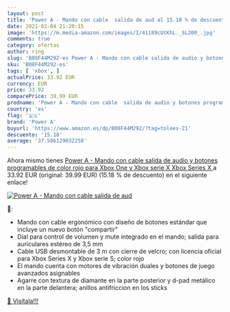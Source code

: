 ```yaml
---
layout: post
title: 'Power A - Mando con cable  salida de aud al 15.18 % de descuento'
date: 2021-02-04 21:20:15
image: 'https://m.media-amazon.com/images/I/41189cUtKhL._SL200_.jpg'
comments: true
category: ofertas
author: ring
slug: 'B08F44M292-es Power A - Mando con cable salida de audio y botones...'
sku: 'B08F44M292-es'
tags: [ 'xbox', ]
actualPrice: 33.92 EUR
currency: EUR
price: 33.92
comparePrice: 39.99 EUR
prodname: 'Power A - Mando con cable  salida de audio y botones programables  de color rojo para Xbox One y Xbox serie X  Xbox Series X '
country: 'es'
flag: '🇪🇸'
brand: 'Power A'
buyurl: 'https://www.amazon.es/dp/B08F44M292/?tag=tolees-21'
descuento: '15.18'
average: '37.586129032258'
---
```


Ahora mismo tienes [Power A - Mando con cable  salida de audio y botones programables  de color rojo para Xbox One y Xbox serie X  Xbox Series X ](https://www.amazon.es/dp/B08F44M292/?tag=tolees-21) a 33.92 EUR (original: 39.99 EUR) (15.18 %  de descuento) en el siguiente enlace!

[![Power A - Mando con cable  salida de aud](https://m.media-amazon.com/images/I/41189cUtKhL._SL200_.jpg)](https://www.amazon.es/dp/B08F44M292/?tag=tolees-21)

🔎:

- Mando con cable ergonómico con diseño de botones estándar que incluye un nuevo botón "compartir"
- Dial para control de volumen y mute integrado en el mando; salida para auriculares estéreo de 3,5 mm
- Cable USB desmontable de 3 m con cierre de velcro; con licencia oficial para Xbox Series X y Xbox serie S; color rojo
- El mando cuenta con motores de vibración duales y botones de juego avanzados asignables
- Agarre con textura de diamante en la parte posterior y d-pad metálico en la parte delantera; anillos antifriccion en los sticks

[🛒 Visítala!!!](https://www.amazon.es/dp/B08F44M292/?tag=tolees-21)
